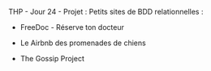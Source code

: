 THP - Jour 24 - Projet : Petits sites de BDD relationnelles :

- FreeDoc - Réserve ton docteur

- Le Airbnb des promenades de chiens

- The Gossip Project
